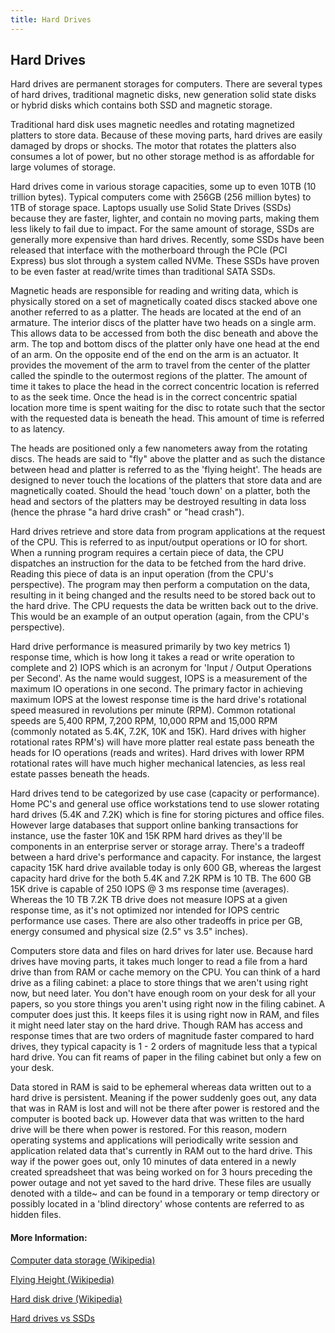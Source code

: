 ```yaml
---
title: Hard Drives
---
```

## Hard Drives

Hard drives are permanent storages for computers. There are several types of hard drives, traditional magnetic disks, new generation solid state disks or hybrid disks which contains both SSD and magnetic storage.

Traditional hard disk uses magnetic needles and rotating magnetized platters to store data. Because of these moving parts, hard drives are easily damaged by drops or shocks. The motor that rotates the platters also consumes a lot of power, but no other storage method is as affordable for large volumes of storage.


Hard drives come in various storage capacities, some up to even 10TB (10 trillion bytes). Typical computers come with 256GB (256 million bytes) to 1TB of storage space. Laptops usually use Solid State Drives (SSDs) because they are faster, lighter, and contain no moving parts, making them less likely to fail due to impact. For the same amount of storage, SSDs are generally more expensive than hard drives. Recently, some SSDs have been released that interface with the motherboard through the PCIe (PCI Express) bus slot through a system called NVMe. These SSDs have proven to be even faster at read/write times than traditional SATA SSDs.

Magnetic heads are responsible for reading and writing data, which is physically stored on a set of magnetically coated discs stacked above one another referred to as a platter. The heads are located at the end of an armature. The interior discs of the platter have two heads on a single arm. This allows data to be accessed from both the disc beneath and above the arm. The top and bottom discs of the platter only have one head at the end of an arm. On the opposite end of the end on the arm is an actuator. It provides the movement of the arm to travel from the center of the platter called the spindle to the outermost regions of the platter. The amount of time it takes to place the head in the correct concentric location is referred to as the seek time. Once the head is in the correct concentric spatial location more time is spent waiting for the disc to rotate such that the sector with the requested data is beneath the head.  This amount of time is referred to as latency.


The heads are positioned only a few nanometers away from the rotating discs. The heads are said to "fly" above the platter and as such the distance between head and platter is referred to as the 'flying height'.  The heads are designed to never touch the locations of the platters that store data and are magnetically coated. Should the head 'touch down' on a platter, both the head and sectors of the platters may be destroyed resulting in data loss (hence the phrase "a hard drive crash" or "head crash").

Hard drives retrieve and store data from program applications at the request of the CPU. This is referred to as input/output operations or IO for short. When a running program requires a certain piece of data, the CPU dispatches an instruction for the data to be fetched from the hard drive.  Reading this piece of data is an input operation (from the CPU's perspective).  The program may then perform a computation on the data, resulting in it being changed and the results need to be stored back out to the hard drive. The CPU requests the data be written back out to the drive.  This would be an example of an output operation (again, from the CPU's perspective).

Hard drive performance is measured primarily by two key metrics 1) response time, which is how long it takes a read or write operation to complete and 2) IOPS which is an acronym for 'Input / Output Operations per Second'.  As the name would suggest, IOPS is a measurement of the maximum IO operations in one second.  The primary factor in achieving maximum IOPS at the lowest response time is the hard drive's rotational speed measured in revolutions per minute (RPM). Common rotational speeds are 5,400 RPM, 7,200 RPM, 10,000 RPM and 15,000 RPM (commonly notated as 5.4K, 7.2K, 10K and 15K). Hard drives with higher rotational rates RPM's) will have more platter real estate pass beneath the heads for IO operations (reads and writes).  Hard drives with lower RPM rotational rates will have much higher mechanical latencies, as less real estate passes beneath the heads.

Hard drives tend to be categorized by use case (capacity or performance). Home PC's and general use office workstations tend to use slower rotating hard drives (5.4K and 7.2K) which is fine for storing pictures and office files. However large databases that support online banking transactions for instance, use the faster 10K and 15K RPM hard drives as they'll be components in an enterprise server or storage array. There's a tradeoff between a hard drive's performance and capacity.  For instance, the largest capacity 15K hard drive available today is only 600 GB, whereas the largest capacity hard drive for the both 5.4K and 7.2K RPM is 10 TB. The 600 GB 15K drive is capable of 250 IOPS @ 3 ms response time (averages).  Whereas the 10 TB 7.2K TB drive does not measure IOPS at a given response time, as it's not optimized nor intended for IOPS centric performance use cases. There are also other tradeoffs in price per GB, energy consumed and physical size (2.5" vs 3.5" inches).

Computers store data and files on hard drives for later use. Because hard drives have moving parts, it takes much longer to read a file from a hard drive than from RAM or cache memory on the CPU.  You can think of a hard drive as a filing cabinet: a place to store things that we aren't using right now, but need later. You don't have enough room on your desk for all your papers, so you store things you aren't using right now in the filing cabinet. A computer does just this. It keeps files it is using right now in RAM, and files it might need later stay on the hard drive.  Though RAM has access and response times that are two orders of magnitude faster compared to hard drives, they typical capacity is 1 - 2 orders of magnitude less that a typical hard drive.  You can fit reams of paper in the filing cabinet but only a few on your desk.

Data stored in RAM is said to be ephemeral whereas data written out to a hard drive is persistent. Meaning if the power suddenly goes out, any data that was in RAM is lost and will not be there after power is restored and the computer is booted back up.  However data that was written to the hard drive will be there when power is restored. For this reason, modern operating systems and applications will periodically write session and application related data that's currently in RAM out to the hard drive.  This way if the power goes out, only 10 minutes of data entered in a newly created spreadsheet that was being worked on for 3 hours preceding the power outage and not yet saved to the hard drive.  These files are usually denoted with a tilde~ and can be found in a temporary or temp directory or possibly located in a 'blind directory' whose contents are referred to as hidden files.

#### More Information:
<!-- Please add any articles you think might be helpful to read before writing the article -->

<a href='https://en.wikipedia.org/wiki/Computer_data_storage' target='_blank' rel='nofollow'>Computer data storage (Wikipedia)</a>

<a href='https://en.wikipedia.org/wiki/Flying_height' target='_blank' rel='nofollow'>Flying Height (Wikipedia)</a>

<a href='https://en.wikipedia.org/wiki/Hard_disk_drive' target='_blank' rel='nofollow'>Hard disk drive (Wikipedia)</a>

<a href='https://www.pcmag.com/article2/0,2817,2404258,00.asp' target='_blank' rel='nofollow'>Hard drives vs SSDs</a>
